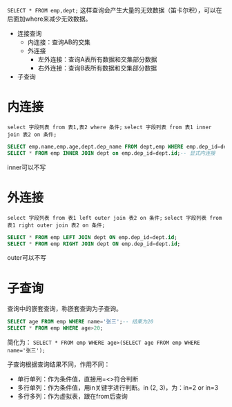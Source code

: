 `SELECT * FROM emp,dept;`
这样查询会产生大量的无效数据（笛卡尔积），可以在后面加where来减少无效数据。

- 连接查询
	- 内连接：查询AB的交集
	- 外连接
		- 左外连接：查询A表所有数据和交集部分数据
		- 右外连接：查询B表所有数据和交集部分数据
- 子查询

# 内连接
`select 字段列表 from 表1,表2 where 条件;`
`select 字段列表 from 表1 inner join 表2 on 条件;`

```sql
SELECT emp.name,emp.age,dept.dep_name FROM dept,emp WHERE emp.dep_id=dept.id;-- 隐式内连接
SELECT * FROM emp INNER JOIN dept on emp.dep_id=dept.id;-- 显式内连接
```
inner可以不写

# 外连接
`select 字段列表 from 表1 left outer join 表2 on 条件;`
`select 字段列表 from 表1 right outer join 表2 on 条件;`
```sql
SELECT * FROM emp LEFT JOIN dept ON emp.dep_id=dept.id;
SELECT * FROM emp RIGHT JOIN dept ON emp.dep_id=dept.id;
```
outer可以不写

# 子查询
查询中的嵌套查询，称嵌套查询为子查询。

```sql
SELECT age FROM emp WHERE name='张三';-- 结果为20
SELECT * FROM emp WHERE age>20;
```
简化为：
`SELECT * FROM emp WHERE age>(SELECT age FROM emp WHERE name='张三');`

子查询根据查询结果不同，作用不同：
- 单行单列：作为条件值，直接用=<>符合判断
- 多行单列：作为条件值，用in关键字进行判断。in (2, 3)，为：in=2 or in=3
- 多行多列：作为虚拟表，跟在from后查询